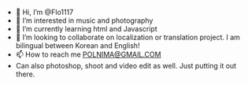 - 👋 Hi, I’m @Flo1117
- 👀 I’m interested in music and photography
- 🌱 I’m currently learning html and Javascript
- 💞️ I’m looking to collaborate on localization or translation project. I am bilingual between Korean and English!
- 📫 How to reach me POLNIMA@GMAIL.COM
- Can also photoshop, shoot and video edit as well. Just putting it out there.

